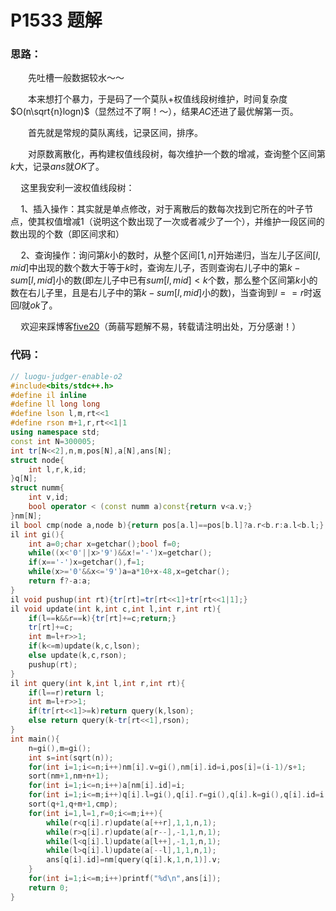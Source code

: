 # P1533 题解

### 思路：

　　先吐槽一般数据较水～～

　　本来想打个暴力，于是码了一个莫队+权值线段树维护，时间复杂度$O(n\sqrt{n}logn)$（显然过不了啊！～），结果$AC$还进了最优解第一页。

　　首先就是常规的莫队离线，记录区间，排序。

　　对原数离散化，再构建权值线段树，每次维护一个数的增减，查询整个区间第$k$大，记录$ans$就$OK$了。
  
$\quad$这里我安利一波权值线段树：
	
$\quad$1、插入操作：其实就是单点修改，对于离散后的数每次找到它所在的叶子节点，使其权值增减$1$（说明这个数出现了一次或者减少了一个），并维护一段区间的数出现的个数（即区间求和）

$\quad$2、查询操作：询问第$k$小的数时，从整个区间$[1,n]$开始递归，当左儿子区间$[l,mid]$中出现的数个数大于等于$k$时，查询左儿子，否则查询右儿子中的第$k-sum[l,mid]$小的数(即左儿子中已有$sum[l,mid]<k$个数，那么整个区间第$k$小的数在右儿子里，且是右儿子中的第$k-sum[l,mid]$小的数)，当查询到$l==r$时返回$l$就$ok$了。

$\quad$欢迎来踩博客[five20](http://www.cnblogs.com/five20/p/8962105.html)（蒟蒻写题解不易，转载请注明出处，万分感谢！）

### 代码：
```cpp
// luogu-judger-enable-o2
#include<bits/stdc++.h>
#define il inline
#define ll long long
#define lson l,m,rt<<1
#define rson m+1,r,rt<<1|1
using namespace std;
const int N=300005;
int tr[N<<2],n,m,pos[N],a[N],ans[N];
struct node{
	int l,r,k,id;
}q[N];
struct numm{
	int v,id;
	bool operator < (const numm a)const{return v<a.v;}
}nm[N];
il bool cmp(node a,node b){return pos[a.l]==pos[b.l]?a.r<b.r:a.l<b.l;}
il int gi(){
	int a=0;char x=getchar();bool f=0;
	while((x<'0'||x>'9')&&x!='-')x=getchar();
	if(x=='-')x=getchar(),f=1;
	while(x>='0'&&x<='9')a=a*10+x-48,x=getchar();
	return f?-a:a;
}
il void pushup(int rt){tr[rt]=tr[rt<<1]+tr[rt<<1|1];}
il void update(int k,int c,int l,int r,int rt){
	if(l==k&&r==k){tr[rt]+=c;return;}
	tr[rt]+=c;
	int m=l+r>>1;
	if(k<=m)update(k,c,lson);
	else update(k,c,rson);
	pushup(rt);
}
il int query(int k,int l,int r,int rt){
	if(l==r)return l;
	int m=l+r>>1;
	if(tr[rt<<1]>=k)return query(k,lson);
	else return query(k-tr[rt<<1],rson);
}
int main(){
	n=gi(),m=gi();
	int s=int(sqrt(n));
	for(int i=1;i<=n;i++)nm[i].v=gi(),nm[i].id=i,pos[i]=(i-1)/s+1;
	sort(nm+1,nm+n+1);
	for(int i=1;i<=n;i++)a[nm[i].id]=i;
	for(int i=1;i<=m;i++)q[i].l=gi(),q[i].r=gi(),q[i].k=gi(),q[i].id=i;
	sort(q+1,q+m+1,cmp);
	for(int i=1,l=1,r=0;i<=m;i++){
		while(r<q[i].r)update(a[++r],1,1,n,1);
		while(r>q[i].r)update(a[r--],-1,1,n,1);
		while(l<q[i].l)update(a[l++],-1,1,n,1);
		while(l>q[i].l)update(a[--l],1,1,n,1);
		ans[q[i].id]=nm[query(q[i].k,1,n,1)].v;
	}
	for(int i=1;i<=m;i++)printf("%d\n",ans[i]);
	return 0;
}
```